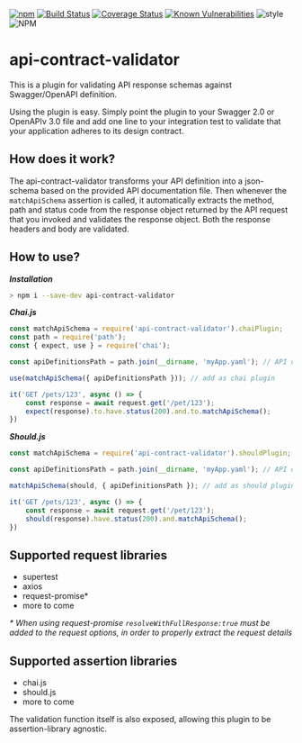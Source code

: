 [![npm](https://img.shields.io/npm/v/api-contract-validator.svg)](https://www.npmjs.com/package/api-contract-validator)
[![Build Status](https://travis-ci.org/Zooz/api-contract-validator.svg?branch=master)](https://travis-ci.org/Zooz/api-contract-validator)
[![Coverage Status](https://coveralls.io/repos/github/Zooz/api-contract-validator/badge.svg?branch=master)](https://coveralls.io/github/Zooz/api-contract-validator?branch=master)
[![Known Vulnerabilities](https://snyk.io/test/github/Zooz/api-contract-validator/badge.svg?targetFile=package.json)](https://snyk.io/test/github/Zooz/api-contract-validator?targetFile=package.json)
![style](https://badgen.net/badge/code%20style/airbnb/ff5a5f)
![NPM](https://img.shields.io/npm/l/api-contract-validator.svg)

# api-contract-validator
This is a plugin for validating API response schemas against Swagger/OpenAPI definition. 

Using the plugin is easy. Simply point the plugin to your Swagger 2.0 or OpenAPIv 3.0 file and add one line to your integration test to validate that your application adheres to its design contract. 

## How does it work?
The api-contract-validator transforms your API definition into a json-schema based on the provided API documentation file. Then whenever the `matchApiSchema` assertion is called, it automatically extracts the method, path and status code from the response object returned by the API request that you invoked and validates the response object. Both the response headers and body are validated.

## How to use?
***Installation***
```bash
> npm i --save-dev api-contract-validator
```

***Chai.js***
```js
const matchApiSchema = require('api-contract-validator').chaiPlugin;
const path = require('path');
const { expect, use } = require('chai');

const apiDefinitionsPath = path.join(__dirname, 'myApp.yaml'); // API definitions path

use(matchApiSchema({ apiDefinitionsPath })); // add as chai plugin

it('GET /pets/123', async () => {
    const response = await request.get('/pet/123');
    expect(response).to.have.status(200).and.to.matchApiSchema();
})
```

***Should.js***
```js
const matchApiSchema = require('api-contract-validator').shouldPlugin;

const apiDefinitionsPath = path.join(__dirname, 'myApp.yaml'); // API definitions path

matchApiSchema(should, { apiDefinitionsPath }); // add as should plugin

it('GET /pets/123', async () => {
    const response = await request.get('/pet/123');
    should(response).have.status(200).and.matchApiSchema();
})
```

## Supported request libraries
- supertest
- axios
- request-promise*
- more to come

*\* When using request-promise `resolveWithFullResponse:true` must be added to the request options, in order to properly extract the request details*

## Supported assertion libraries
- chai.js
- should.js
- more to come

The validation function itself is also exposed, allowing this plugin to be assertion-library agnostic.
